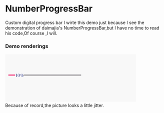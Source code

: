 # NumberProgressBar
Custom digital progress bar
I wirte this demo just because  I  see the demonstration of daimajia's NumberProgressBar,but I have no time to read his code,Of course ,I will.
### Demo renderings
![](https://github.com/hulixia1992/NumberProgressBar/blob/master/gif/demo.gif?raw=true)
<br/>Because of record,the picture looks a little jitter.
